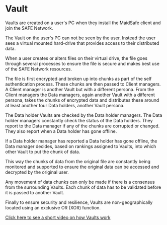 # Vault
Vaults are created on a user's PC when they install the MaidSafe client and join the SAFE Network.

The Vault on the user's PC can not be seen by the user. Instead the user sees a virtual mounted hard-drive that provides access to their distributed data.

When a user creates or alters files on their virtual drive, the file goes through several processes to ensure the file is secure and makes best use of the SAFE Network resources.

The file is first encrypted and broken up into chunks as part of the self authentication process. These chunks are then passed to Client managers. A Client manager is another Vault but with a different persona. From the Client managers the Data managers, again another Vault with a different persona, takes the chunks of encrypted data and distributes these around at least another four Data holders, another Vault persona.

The Data holder Vaults are checked by the Data holder managers. The Data holder managers constantly check the status of the Data holders. They report to the Data manager if any of the chunks are corrupted or changed. They also report when a Data holder has gone offline.

If a Data holder manager has reported a Data holder has gone offline, the Data manager decides, based on rankings assigned to Vaults, into which other Vault to put the chunk of data.

This way the chunks of data from the original file are constantly being monitored and supported to ensure the original data can be accessed and decrypted by the original user.

Any movement of data chunks can only be made if there is a consensus from the surrounding Vaults. Each chunk of data has to be validated before it is passed to another Vault.

Finally to ensure security and resilience, Vaults are non-geographically located using an exclusive OR (XOR) function.


[Click here to see a short video on how Vaults work](https://www.youtube.com/watch?v=txvKSeCaEP0)
